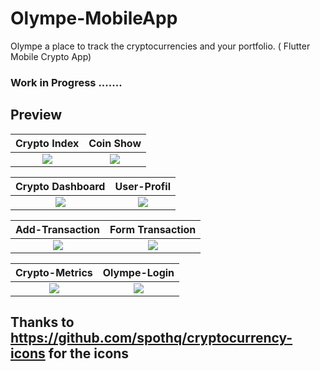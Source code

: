 # Olympe-MobileApp
 Olympe a place to track the cryptocurrencies and your portfolio. ( Flutter Mobile Crypto App)
 
### Work in Progress .......

## Preview

Crypto Index            |  Coin Show
:-------------------------:|:-------------------------:
![](https://user-images.githubusercontent.com/31132535/174793478-ae604bda-8875-4152-bef5-b93110bf67bd.png)  |  ![](https://user-images.githubusercontent.com/31132535/174793500-d957ef64-afe0-4202-a3f9-e78693a77069.png)

Crypto Dashboard            |  User-Profil
:-------------------------:|:-------------------------:
![](https://user-images.githubusercontent.com/31132535/174793505-8d5c5fb5-149f-42a2-b0d4-04181e95da5e.png)  |  ![](https://user-images.githubusercontent.com/31132535/174793525-c79141a2-b8b2-49c2-b778-9aac0a8b77e5.png)

Add-Transaction           |  Form Transaction
:-------------------------:|:-------------------------:
![](https://user-images.githubusercontent.com/31132535/174793512-34613726-34ed-42a2-b4e7-3934daf1b5a8.png)  |  ![](https://user-images.githubusercontent.com/31132535/174793515-fc01be43-7967-439a-a712-2fdd6ddd0381.png)


Crypto-Metrics          |  Olympe-Login
:-------------------------:|:-------------------------:
![](https://user-images.githubusercontent.com/31132535/174793519-64a755c0-fb57-4bcb-9321-21a7c32507fa.png)  |  ![](https://user-images.githubusercontent.com/31132535/174793531-e833401b-e075-4cdd-8cda-bf8aeca90fec.png)


## Thanks to https://github.com/spothq/cryptocurrency-icons for the icons
